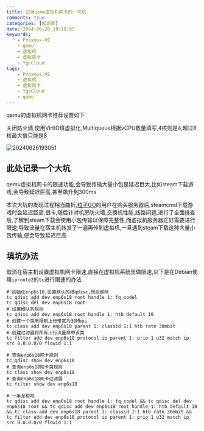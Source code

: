 ```yaml
---
title: 记录qemu虚拟机网卡的一次坑
comments: true
categories: [知识库]
date: 2024-06-26 19:18:05
keywords:
    - Proxmox-VE
    - qemu
    - 虚拟机
    - 虚拟网卡
    - YgeCloud
tags:
    - Proxmox-VE
    - 虚拟机
    - 虚拟网卡
    - YgeCloud
    - qemu
---
```


qemu的虚拟机网卡推荐设置如下

关闭防火墙,使用VirtIO班虚拟化,Multiqueue根据vCPU数量填写,4核则是4,超过8核最大值只能是8

![20240626193051](https://img.hackerbs.com//20240626193051.png)

<!-- more -->

## 此处记录一个大坑

qemu虚拟机网卡的限速功能,会导致传输大量小包是延迟巨大,比如steam下载游戏,会导致延迟巨高,甚至飙升到300ms

本次大坑的发现过程相当曲折,[粒子GO](https://lizigo.cn)的用户在购买服务器后,steamcmd下载游戏时会延迟巨高,很卡,随后针对机房防火墙,交换机性能,线路问题,进行了全面排查后,了解到steam下载会使用小包传输以保障完整性,而虚拟机服务器正好需要进行限速,导致流量在宿主机转发了一遍再传到虚拟机,一旦遇到steam下载这种大量小包传输,便会导致延迟巨高

## 填坑办法

取消在宿主机设置虚拟机网卡限速,直接在虚拟机系统里做限速,以下是在Debian使用`iproute2`的`tc`进行限速的办法

```shell
# 初始化enp6s18,设置默认的根qdisc,然后删除
tc qdisc add dev enp6s18 root handle 1: fq_codel
tc qdisc del dev enp6s18 root
# 设置根队列规则
tc qdisc add dev enp6s18 root handle 1: htb default 10
# 创建一个类来限制上行带宽为30Mbps
tc class add dev enp6s18 parent 1: classid 1:1 htb rate 30mbit
# 创建过滤器将所有上行流量命中该类
tc filter add dev enp6s18 protocol ip parent 1: prio 1 u32 match ip src 0.0.0.0/0 flowid 1:1

# 查询enp6s18网卡规则
tc qdisc show dev enp6s18
# 查询enp6s18网卡类规则
tc class show dev enp6s18
# 查询enp6s18网卡过滤器
tc filter show dev enp6s18

# 一条龙梭哈
tc qdisc add dev enp6s18 root handle 1: fq_codel && tc qdisc del dev enp6s18 root && tc qdisc add dev enp6s18 root handle 1: htb default 10 && tc class add dev enp6s18 parent 1: classid 1:1 htb rate 30mbit && tc filter add dev enp6s18 protocol ip parent 1: prio 1 u32 match ip src 0.0.0.0/0 flowid 1:1
```